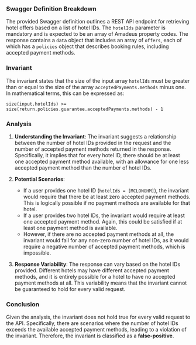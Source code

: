 ### Swagger Definition Breakdown
The provided Swagger definition outlines a REST API endpoint for retrieving hotel offers based on a list of hotel IDs. The `hotelIds` parameter is mandatory and is expected to be an array of Amadeus property codes. The response contains a `data` object that includes an array of `offers`, each of which has a `policies` object that describes booking rules, including accepted payment methods.

### Invariant
The invariant states that the size of the input array `hotelIds` must be greater than or equal to the size of the array `acceptedPayments.methods` minus one. In mathematical terms, this can be expressed as:

`size(input.hotelIds) >= size(return.policies.guarantee.acceptedPayments.methods) - 1`

### Analysis
1. **Understanding the Invariant**: The invariant suggests a relationship between the number of hotel IDs provided in the request and the number of accepted payment methods returned in the response. Specifically, it implies that for every hotel ID, there should be at least one accepted payment method available, with an allowance for one less accepted payment method than the number of hotel IDs.

2. **Potential Scenarios**: 
   - If a user provides one hotel ID (`hotelIds = [MCLONGHM]`), the invariant would require that there be at least zero accepted payment methods. This is logically possible if no payment methods are available for that hotel.
   - If a user provides two hotel IDs, the invariant would require at least one accepted payment method. Again, this could be satisfied if at least one payment method is available.
   - However, if there are no accepted payment methods at all, the invariant would fail for any non-zero number of hotel IDs, as it would require a negative number of accepted payment methods, which is impossible.

3. **Response Variability**: The response can vary based on the hotel IDs provided. Different hotels may have different accepted payment methods, and it is entirely possible for a hotel to have no accepted payment methods at all. This variability means that the invariant cannot be guaranteed to hold for every valid request.

### Conclusion
Given the analysis, the invariant does not hold true for every valid request to the API. Specifically, there are scenarios where the number of hotel IDs exceeds the available accepted payment methods, leading to a violation of the invariant. Therefore, the invariant is classified as a **false-positive**.
